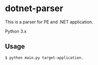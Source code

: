 # dotnet-parser

This is a parser for PE and .NET application.

Python 3.x

## Usage 

```
$ python main.py target-application.
```
